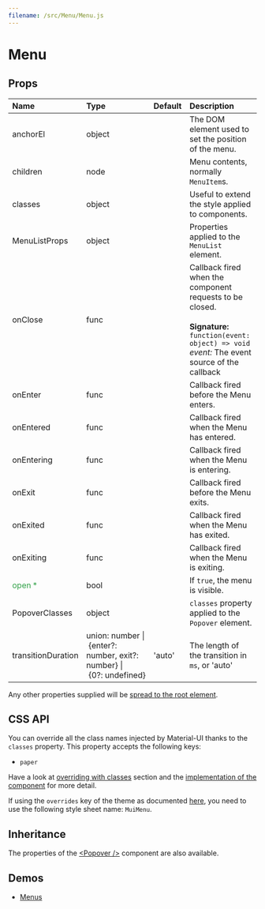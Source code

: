 ```yaml
---
filename: /src/Menu/Menu.js
---
```


<!--- This documentation is automatically generated, do not try to edit it. -->

# Menu



## Props

| Name | Type | Default | Description |
|:-----|:-----|:--------|:------------|
| anchorEl | object |  | The DOM element used to set the position of the menu. |
| children | node |  | Menu contents, normally `MenuItem`s. |
| classes | object |  | Useful to extend the style applied to components. |
| MenuListProps | object |  | Properties applied to the `MenuList` element. |
| onClose | func |  | Callback fired when the component requests to be closed.<br><br>**Signature:**<br>`function(event: object) => void`<br>*event:* The event source of the callback |
| onEnter | func |  | Callback fired before the Menu enters. |
| onEntered | func |  | Callback fired when the Menu has entered. |
| onEntering | func |  | Callback fired when the Menu is entering. |
| onExit | func |  | Callback fired before the Menu exits. |
| onExited | func |  | Callback fired when the Menu has exited. |
| onExiting | func |  | Callback fired when the Menu is exiting. |
| <span style="color: #31a148">open *</span> | bool |  | If `true`, the menu is visible. |
| PopoverClasses | object |  | `classes` property applied to the `Popover` element. |
| transitionDuration | union:&nbsp;number&nbsp;&#124;<br>&nbsp;{enter?: number, exit?: number}&nbsp;&#124;<br>&nbsp;{0?: undefined}<br> | 'auto' | The length of the transition in `ms`, or 'auto' |

Any other properties supplied will be [spread to the root element](/guides/api#spread).

## CSS API

You can override all the class names injected by Material-UI thanks to the `classes` property.
This property accepts the following keys:
- `paper`

Have a look at [overriding with classes](/customization/overrides#overriding-with-classes) section
and the [implementation of the component](https://github.com/mui-org/material-ui/tree/v1-beta/src/Menu/Menu.js)
for more detail.

If using the `overrides` key of the theme as documented
[here](/customization/themes#customizing-all-instances-of-a-component-type),
you need to use the following style sheet name: `MuiMenu`.

## Inheritance

The properties of the [&lt;Popover /&gt;](/api/popover) component are also available.

## Demos

- [Menus](/demos/menus)

